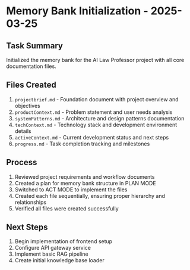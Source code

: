 # Memory Bank Initialization - 2025-03-25

## Task Summary
Initialized the memory bank for the AI Law Professor project with all core documentation files.

## Files Created
1. `projectbrief.md` - Foundation document with project overview and objectives
2. `productContext.md` - Problem statement and user needs analysis
3. `systemPatterns.md` - Architecture and design patterns documentation
4. `techContext.md` - Technology stack and development environment details
5. `activeContext.md` - Current development status and next steps
6. `progress.md` - Task completion tracking and milestones

## Process
1. Reviewed project requirements and workflow documents
2. Created a plan for memory bank structure in PLAN MODE
3. Switched to ACT MODE to implement the files
4. Created each file sequentially, ensuring proper hierarchy and relationships
5. Verified all files were created successfully

## Next Steps
1. Begin implementation of frontend setup
2. Configure API gateway service
3. Implement basic RAG pipeline
4. Create initial knowledge base loader
